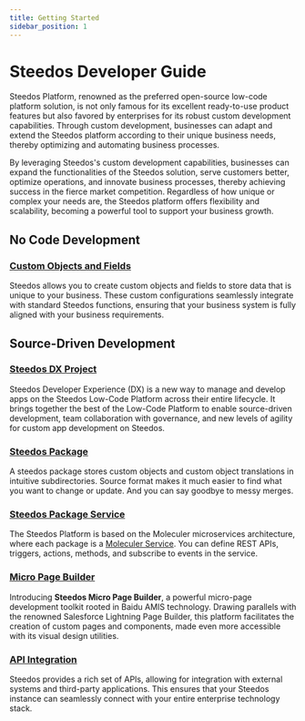 ```yaml
---
title: Getting Started
sidebar_position: 1
---
```


# Steedos Developer Guide

Steedos Platform, renowned as the preferred open-source low-code platform solution, is not only famous for its excellent ready-to-use product features but also favored by enterprises for its robust custom development capabilities. Through custom development, businesses can adapt and extend the Steedos platform according to their unique business needs, thereby optimizing and automating business processes.

By leveraging Steedos's custom development capabilities, businesses can expand the functionalities of the Steedos solution, serve customers better, optimize operations, and innovate business processes, thereby achieving success in the fierce market competition. Regardless of how unique or complex your needs are, the Steedos platform offers flexibility and scalability, becoming a powerful tool to support your business growth.

## No Code Development

### [Custom Objects and Fields](/no-code/customize/)

Steedos allows you to create custom objects and fields to store data that is unique to your business. These custom configurations seamlessly integrate with standard Steedos functions, ensuring that your business system is fully aligned with your business requirements.

## Source-Driven Development

### [Steedos DX Project](/developer/setup/overview)

Steedos Developer Experience (DX) is a new way to manage and develop apps on the Steedos Low-Code Platform across their entire lifecycle. It brings together the best of the Low-Code Platform to enable source-driven development, team collaboration with governance, and new levels of agility for custom app development on Steedos.

### [Steedos Package](/developer/package/overview)

A steedos package stores custom objects and custom object translations in intuitive subdirectories. Source format makes it much easier to find what you want to change or update. And you can say goodbye to messy merges.

### [Steedos Package Service](/developer/service/overview)

The Steedos Platform is based on the Moleculer microservices architecture, where each package is a [Moleculer Service](https://moleculer.services/docs/0.14/services). You can define REST APIs, triggers, actions, methods, and subscribe to events in the service. 

### [Micro Page Builder](/developer/amis/overview)

Introducing **Steedos Micro Page Builder**, a powerful micro-page development toolkit rooted in Baidu AMIS technology. Drawing parallels with the renowned Salesforce Lightning Page Builder, this platform facilitates the creation of custom pages and components, made even more accessible with its visual design utilities.

### [API Integration](/developer/api/overview)

Steedos provides a rich set of APIs, allowing for integration with external systems and third-party applications. This ensures that your Steedos instance can seamlessly connect with your entire enterprise technology stack.
